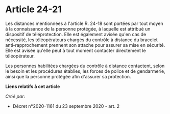 # Article 24-21

Les distances mentionnées à l'article R. 24-18 sont portées par tout moyen à la connaissance de la personne protégée, à
laquelle est attribué un dispositif de téléprotection. Elle est également avisée qu'en cas de nécessité, les téléopérateurs
chargés du contrôle à distance du bracelet anti-rapprochement prennent son attache pour assurer sa mise en sécurité. Elle est
avisée qu'elle peut à tout moment contacter directement le téléopérateur.

Les personnes habilitées chargées du contrôle à distance contactent, selon le besoin et les procédures établies, les forces
de police et de gendarmerie, ainsi que la personne protégée afin d'assurer sa protection.

**Liens relatifs à cet article**

_Créé par_:

  - Décret n°2020-1161 du 23 septembre 2020 - art. 2
